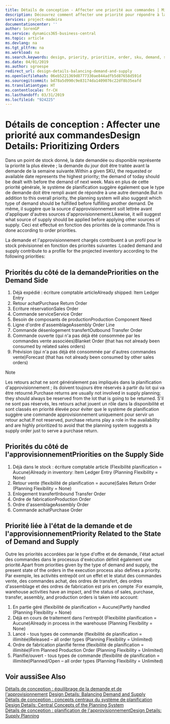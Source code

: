 ```yaml
---
title: Détails de conception - Affecter une priorité aux commandes | Microsoft Docs
description: Découvrez comment affecter une priorité pour répondre à la demande et l'approvisionnement.
services: project-madeira
documentationcenter: ''
author: SorenGP
ms.service: dynamics365-business-central
ms.topic: article
ms.devlang: na
ms.tgt_pltfrm: na
ms.workload: na
ms.search.keywords: design, priority, prioritize, order, sku, demand, supply
ms.date: 04/01/2019
ms.author: sgroespe
redirect_url: design-details-balancing-demand-and-supply
ms.openlocfilehash: 06eb5221369d8777330ae844adfb5d87658d591d
ms.sourcegitcommit: bd78a5d990c9e83174da1409076c22df8b35eafd
ms.translationtype: HT
ms.contentlocale: fr-CH
ms.lasthandoff: 03/31/2019
ms.locfileid: "924225"
---
```

# <a name="design-details-prioritizing-orders"></a><span data-ttu-id="5ec0f-103">Détails de conception : Affecter une priorité aux commandes</span><span class="sxs-lookup"><span data-stu-id="5ec0f-103">Design Details: Prioritizing Orders</span></span>
<span data-ttu-id="5ec0f-104">Dans un point de stock donné, la date demandée ou disponible représente la priorité la plus élevée ; la demande du jour doit être traitée avant la demande de la semaine suivante.</span><span class="sxs-lookup"><span data-stu-id="5ec0f-104">Within a given SKU, the requested or available date represents the highest priority; the demand of today should be dealt with before the demand of next week.</span></span> <span data-ttu-id="5ec0f-105">Mais en plus de cette priorité générale, le système de planification suggère également que le type de demande doit être rempli avant de répondre à une autre demande.</span><span class="sxs-lookup"><span data-stu-id="5ec0f-105">But in addition to this overall priority, the planning system will also suggest which type of demand should be fulfilled before fulfilling another demand.</span></span> <span data-ttu-id="5ec0f-106">De même, il suggère que la source d'approvisionnement soit lettrée avant d'appliquer d'autres sources d'approvisionnement.</span><span class="sxs-lookup"><span data-stu-id="5ec0f-106">Likewise, it will suggest what source of supply should be applied before applying other sources of supply.</span></span> <span data-ttu-id="5ec0f-107">Ceci est effectué en fonction des priorités de la commande.</span><span class="sxs-lookup"><span data-stu-id="5ec0f-107">This is done according to order priorities.</span></span>  

<span data-ttu-id="5ec0f-108">La demande et l'approvisionnement chargés contribuent à un profil pour le stock prévisionnel en fonction des priorités suivantes :</span><span class="sxs-lookup"><span data-stu-id="5ec0f-108">Loaded demand and supply contribute to a profile for the projected inventory according to the following priorities:</span></span>  

## <a name="priorities-on-the-demand-side"></a><span data-ttu-id="5ec0f-109">Priorités du côté de la demande</span><span class="sxs-lookup"><span data-stu-id="5ec0f-109">Priorities on the Demand Side</span></span>  
1. <span data-ttu-id="5ec0f-110">Déjà expédié : écriture comptable article</span><span class="sxs-lookup"><span data-stu-id="5ec0f-110">Already shipped: Item Ledger Entry</span></span>  
2. <span data-ttu-id="5ec0f-111">Retour achat</span><span class="sxs-lookup"><span data-stu-id="5ec0f-111">Purchase Return Order</span></span>  
3. <span data-ttu-id="5ec0f-112">Ecriture réservation</span><span class="sxs-lookup"><span data-stu-id="5ec0f-112">Sales Order</span></span>  
4. <span data-ttu-id="5ec0f-113">Commande service</span><span class="sxs-lookup"><span data-stu-id="5ec0f-113">Service Order</span></span>  
5. <span data-ttu-id="5ec0f-114">Besoin de composants de production</span><span class="sxs-lookup"><span data-stu-id="5ec0f-114">Production Component Need</span></span>  
6. <span data-ttu-id="5ec0f-115">Ligne d'ordre d'assemblage</span><span class="sxs-lookup"><span data-stu-id="5ec0f-115">Assembly Order Line</span></span>  
7. <span data-ttu-id="5ec0f-116">Commande désenlogement transfert</span><span class="sxs-lookup"><span data-stu-id="5ec0f-116">Outbound Transfer Order</span></span>  
8. <span data-ttu-id="5ec0f-117">Commande ouverte (qui n'a pas déjà été consommée par les commandes vente associées)</span><span class="sxs-lookup"><span data-stu-id="5ec0f-117">Blanket Order (that has not already been consumed by related sales orders)</span></span>  
9. <span data-ttu-id="5ec0f-118">Prévision (qui n'a pas déjà été consommée par d'autres commandes vente)</span><span class="sxs-lookup"><span data-stu-id="5ec0f-118">Forecast (that has not already been consumed by other sales orders)</span></span>  

> [!NOTE]  
>  <span data-ttu-id="5ec0f-119">Les retours achat ne sont généralement pas impliqués dans la planification d'approvisionnement ; ils doivent toujours être réservés à partir du lot qui va être retourné.</span><span class="sxs-lookup"><span data-stu-id="5ec0f-119">Purchase returns are usually not involved in supply planning; they should always be reserved from the lot that is going to be returned.</span></span> <span data-ttu-id="5ec0f-120">S'il ne sont pas réservés, les retours achat jouent un rôle dans la disponibilité et sont classés en priorité élevée pour éviter que le système de planification suggère une commande approvisionnement uniquement pour servir un retour achat.</span><span class="sxs-lookup"><span data-stu-id="5ec0f-120">If not reserved, purchase returns play a role in the availability and are highly prioritized to avoid that the planning system suggests a supply order just to serve a purchase return.</span></span>  

## <a name="priorities-on-the-supply-side"></a><span data-ttu-id="5ec0f-121">Priorités du côté de l'approvisionnement</span><span class="sxs-lookup"><span data-stu-id="5ec0f-121">Priorities on the Supply Side</span></span>  
1. <span data-ttu-id="5ec0f-122">Déjà dans le stock : écriture comptable article (Flexibilité planification = Aucune)</span><span class="sxs-lookup"><span data-stu-id="5ec0f-122">Already in inventory: Item Ledger Entry (Planning Flexibility = None)</span></span>  
2. <span data-ttu-id="5ec0f-123">Retour vente (flexibilité de planification = aucune)</span><span class="sxs-lookup"><span data-stu-id="5ec0f-123">Sales Return Order (Planning Flexibility = None)</span></span>  
3. <span data-ttu-id="5ec0f-124">Enlogement transfert</span><span class="sxs-lookup"><span data-stu-id="5ec0f-124">Inbound Transfer Order</span></span>  
4. <span data-ttu-id="5ec0f-125">Ordre de fabrication</span><span class="sxs-lookup"><span data-stu-id="5ec0f-125">Production Order</span></span>  
5. <span data-ttu-id="5ec0f-126">Ordre d'assemblage</span><span class="sxs-lookup"><span data-stu-id="5ec0f-126">Assembly Order</span></span>  
6. <span data-ttu-id="5ec0f-127">Commande achat</span><span class="sxs-lookup"><span data-stu-id="5ec0f-127">Purchase Order</span></span>  

## <a name="priority-related-to-the-state-of-demand-and-supply"></a><span data-ttu-id="5ec0f-128">Priorité liée à l'état de la demande et de l'approvisionnement</span><span class="sxs-lookup"><span data-stu-id="5ec0f-128">Priority Related to the State of Demand and Supply</span></span>  
<span data-ttu-id="5ec0f-129">Outre les priorités accordées par le type d'offre et de demande, l'état actuel des commandes dans le processus d'exécution définit également une priorité.</span><span class="sxs-lookup"><span data-stu-id="5ec0f-129">Apart from priorities given by the type of demand and supply, the present state of the orders in the execution process also defines a priority.</span></span> <span data-ttu-id="5ec0f-130">Par exemple, les activités entrepôt ont un effet et le statut des commandes vente, des commandes achat, des ordres de transfert, des ordres d'assemblage et des ordres de fabrication est pris en compte :</span><span class="sxs-lookup"><span data-stu-id="5ec0f-130">For example, warehouse activities have an impact, and the status of sales, purchase, transfer, assembly, and production orders is taken into account:</span></span>  

1. <span data-ttu-id="5ec0f-131">En partie géré (flexibilité de planification = Aucune)</span><span class="sxs-lookup"><span data-stu-id="5ec0f-131">Partly handled (Planning Flexibility = None)</span></span>  
2. <span data-ttu-id="5ec0f-132">Déjà en cours de traitement dans l'entrepôt (Flexibilité planification = Aucune)</span><span class="sxs-lookup"><span data-stu-id="5ec0f-132">Already in process in the warehouse (Planning Flexibility = None)</span></span>  
3. <span data-ttu-id="5ec0f-133">Lancé - tous types de commande (flexibilité de planification = illimitée)</span><span class="sxs-lookup"><span data-stu-id="5ec0f-133">Released – all order types (Planning Flexibility = Unlimited)</span></span>  
4. <span data-ttu-id="5ec0f-134">Ordre de fabrication planifié ferme (flexibilité de planification = illimitée)</span><span class="sxs-lookup"><span data-stu-id="5ec0f-134">Firm Planned Production Order (Planning Flexibility = Unlimited)</span></span>  
5. <span data-ttu-id="5ec0f-135">Planifié/ouvert - tous types de commande (flexibilité de planification = illimitée)</span><span class="sxs-lookup"><span data-stu-id="5ec0f-135">Planned/Open – all order types (Planning Flexibility = Unlimited)</span></span>  

## <a name="see-also"></a><span data-ttu-id="5ec0f-136">Voir aussi</span><span class="sxs-lookup"><span data-stu-id="5ec0f-136">See Also</span></span>  
<span data-ttu-id="5ec0f-137">[Détails de conception : équilibrage de la demande et de l'approvisionnement](design-details-balancing-demand-and-supply.md) </span><span class="sxs-lookup"><span data-stu-id="5ec0f-137">[Design Details: Balancing Demand and Supply](design-details-balancing-demand-and-supply.md) </span></span>  
<span data-ttu-id="5ec0f-138">[Détails de conception : concepts centraux du système de planification](design-details-central-concepts-of-the-planning-system.md) </span><span class="sxs-lookup"><span data-stu-id="5ec0f-138">[Design Details: Central Concepts of the Planning System](design-details-central-concepts-of-the-planning-system.md) </span></span>  
[<span data-ttu-id="5ec0f-139">Détails de conception : planification de l'approvisionnement</span><span class="sxs-lookup"><span data-stu-id="5ec0f-139">Design Details: Supply Planning</span></span>](design-details-supply-planning.md)
